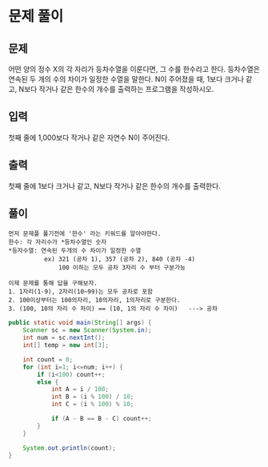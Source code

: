 # 문제 풀이

## 문제
어떤 양의 정수 X의 각 자리가 등차수열을 이룬다면, 그 수를 한수라고 한다. 등차수열은 연속된 두 개의 수의 차이가 일정한 수열을 말한다. N이 주어졌을 때, 1보다 크거나 같고, N보다 작거나 같은 한수의 개수를 출력하는 프로그램을 작성하시오. 

## 입력
첫째 줄에 1,000보다 작거나 같은 자연수 N이 주어진다.

## 출력
첫째 줄에 1보다 크거나 같고, N보다 작거나 같은 한수의 개수를 출력한다.

## 풀이
```
먼저 문제플 풀기전에 '한수' 라는 키워드를 알아야한다.
한수: 각 자리수가 *등차수열인 숫자
*등자수열: 연속된 두개의 수 차이가 일정한 수열
          ex) 321 (공차 1), 357 (공차 2), 840 (공차 -4)
              100 이하는 모두 공차 3자리 수 부터 구분가능
  
이제 문제를 통해 답을 구해보자.
1. 1자리(1-9), 2자리(10~99)는 모두 공차로 포함
2. 100이상부터는 100의자리, 10의자리, 1의자리로 구분한다.
3. (100, 10의 자리 수 차이) == (10, 1의 자리 수 차이)   ---> 공차
```

```java
public static void main(String[] args) {
    Scanner sc = new Scanner(System.in);
    int num = sc.nextInt();
    int[] temp = new int[3];

    int count = 0;
    for (int i=1; i<=num; i++) {
        if (i<100) count++;
        else {
            int A = i / 100;
            int B = (i % 100) / 10;
            int C = (i % 100) % 10;

            if (A - B == B - C) count++;
        }
    }

    System.out.println(count);
}
```